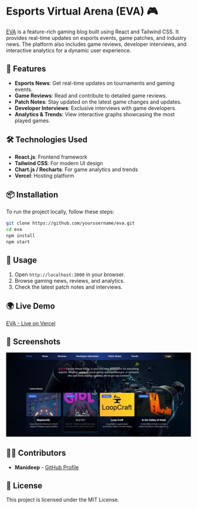 # Esports Virtual Arena (EVA) 🎮

[EVA](https://eva-nine-beryl.vercel.app/) is a feature-rich gaming blog built using React and Tailwind CSS. It provides real-time updates on esports events, game patches, and industry news. The platform also includes game reviews, developer interviews, and interactive analytics for a dynamic user experience.

## 🚀 Features
- **Esports News**: Get real-time updates on tournaments and gaming events.
- **Game Reviews**: Read and contribute to detailed game reviews.
- **Patch Notes**: Stay updated on the latest game changes and updates.
- **Developer Interviews**: Exclusive interviews with game developers.
- **Analytics & Trends**: View interactive graphs showcasing the most played games.

## 🛠️ Technologies Used
- **React.js**: Frontend framework
- **Tailwind CSS**: For modern UI design
- **Chart.js / Recharts**: For game analytics and trends
- **Vercel**: Hosting platform

## 📦 Installation
To run the project locally, follow these steps:

```bash
git clone https://github.com/yourusername/eva.git  
cd eva  
npm install  
npm start  
```

## 📌 Usage
1. Open `http://localhost:3000` in your browser.  
2. Browse gaming news, reviews, and analytics.  
3. Check the latest patch notes and interviews.  

## 🌍 Live Demo
[EVA - Live on Vercel](https://eva-nine-beryl.vercel.app/)

## 📸 Screenshots
![EVA Homepage](public/home_page.jpg)

## 👨‍💻 Contributors
- **Manideep** - [GitHub Profile](https://github.com/Manideep-25)

## 📜 License
This project is licensed under the MIT License.
